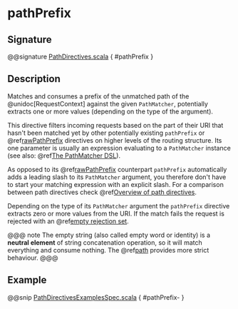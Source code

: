 # pathPrefix

## Signature

@@signature [PathDirectives.scala]($akka-http$/akka-http/src/main/scala/akka/http/scaladsl/server/directives/PathDirectives.scala) { #pathPrefix }

## Description

Matches and consumes a prefix of the unmatched path of the @unidoc[RequestContext] against the given `PathMatcher`,
potentially extracts one or more values (depending on the type of the argument).

This directive filters incoming requests based on the part of their URI that hasn't been matched yet by other
potentially existing `pathPrefix` or @ref[rawPathPrefix](rawPathPrefix.md) directives on higher levels of the routing structure.
Its one parameter is usually an expression evaluating to a `PathMatcher` instance (see also: @ref[The PathMatcher DSL](../../path-matchers.md)).

As opposed to its @ref[rawPathPrefix](rawPathPrefix.md) counterpart `pathPrefix` automatically adds a leading slash to its
`PathMatcher` argument, you therefore don't have to start your matching expression with an explicit slash. For a comparison between path directives check @ref[Overview of path directives](index.md#overview-path-scala).

Depending on the type of its `PathMatcher` argument the `pathPrefix` directive extracts zero or more values from
the URI. If the match fails the request is rejected with an @ref[empty rejection set](../../rejections.md#empty-rejections).

@@@ note
The empty string (also called empty word or identity) is a **neutral element** of string concatenation operation,
so it will match everything and consume nothing. The @ref[path](path.md) provides more strict behaviour.
@@@

## Example

@@snip [PathDirectivesExamplesSpec.scala]($test$/scala/docs/http/scaladsl/server/directives/PathDirectivesExamplesSpec.scala) { #pathPrefix- }
